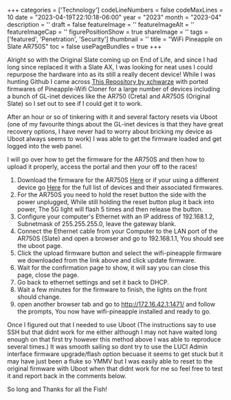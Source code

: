 ﻿+++
categories = ['Technology']
codeLineNumbers = false
codeMaxLines = 10
date = "2023-04-19T22:10:18-06:00"
year = "2023"
month = "2023-04"
description = ''
draft = false
featureImage = ''
featureImageAlt = ''
featureImageCap = ''
figurePositionShow = true
shareImage = ''
tags = ['featured', 'Penetration', 'Security']
thumbnail = ''
title = "WiFi Pineapple on Slate AR750S"
toc = false
usePageBundles = true
+++

Alright so with the Original Slate coming up on End of Life, and since I had long since replaced it with a Slate AX, I was looking for neat uses I could repurpose the hardware into as its still a really decent device! While I was hunting Github I came across [This Repository by xchwarze](https://github.com/xchwarze/wifi-pineapple-cloner) with ported firmwares of Pineapple-Wifi Cloner for a large number of devices including a bunch of GL-inet devices like the AR750 (Creta) and AR750S (Original Slate) so I set out to see if I could get it to work.

After an hour or so of tinkering with it and several factory resets via Uboot (one of my favourite things about the GL-inet devices is that they have great recovery options, I have never had to worry about bricking my device as Uboot always seems to work) I was able to get the firmware loaded and get logged into the web panel.

I will go over how to get the firmware for the AR750S and then how to upload it properly, access the portal and then your off to the races!

1. Download the firmware for the AR750S [Here](https://github.com/xchwarze/wifi-pineapple-cloner-builds/raw/main/releases/gl-ar750s-universal-sysupgrade.bin) or if your using a different device go [Here](https://github.com/xchwarze/wifi-pineapple-cloner-builds) for the full list of devices and their associated firmwares.
2. For the AR750S you need to hold the reset button the side with the power unplugged, While still holding the reset button plug it back into power, The 5G light will flash 5 times and then release the button.
3. Configure your computer's Ethernet with an IP address of 192.168.1.2, Subnetmask of 255.255.255.0, leave the gateway blank. 
4. Connect the Ethernet cable from your Computer to the LAN port of the AR750S (Slate) and open a browser and go to 192.168.1.1, You should see the uboot page. 
5. Click the upload firmware button and select the wifi-pineapple firmware we downloaded from the link above and click update firmware. 
6. Wait for the confirmation page to show, it will say you can close this page, close the page.
7. Go back to ethernet settings and set it back to DHCP. 
8. Wait a few minutes for the firmware to finish, the lights on the front should change. 
9. open another browser tab and go to http://172.16.42.1:1471/ and follow the prompts, You now have wifi-pineapple installed and ready to go. 

Once I figured out that I needed to use Uboot (The instructions say to use SSH but that didnt work for me either although I may not have waited long enough on that first try however this method above I was able to reproduce several times.) It was smooth sailing so dont try to use the LUCI Admin interface firmware upgrade/flash option becuase it seems to get stuck but it may have just been a fluke so YMMV but I was easily able to reset to the original firmware with Uboot when that didnt work for me so feel free to test it and report back in the comments below. 

So long and Thanks for all the Fish!